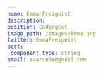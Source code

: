 ```yaml
---
name: Emma Freigeist
description:
position: CodingCat
image_path: /images/Emma.png
twitter: EmmaFreigeist
post:
_component_type: string
email: saarcode@gmail.com
---
```

